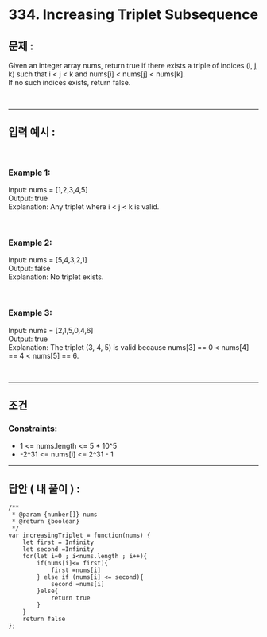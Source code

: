 # 334. Increasing Triplet Subsequence

## 문제 :

Given an integer array nums, return true if there exists a triple of indices (i, j, k) such that i < j < k and nums[i] < nums[j] < nums[k].
<br/>
If no such indices exists, return false.

<br/>

---

## 입력 예시 :

<br/>

### Example 1:

Input: nums = [1,2,3,4,5]
<br/>
Output: true
<br/>
Explanation: Any triplet where i < j < k is valid.

<br/>

### Example 2:

Input: nums = [5,4,3,2,1]
<br/>
Output: false
<br/>
Explanation: No triplet exists.

<br/>

### Example 3:

Input: nums = [2,1,5,0,4,6]
<br/>
Output: true
<br/>
Explanation: The triplet (3, 4, 5) is valid because nums[3] == 0 < nums[4] == 4 < nums[5] == 6.

<br/>

---

## 조건

### Constraints:

- 1 <= nums.length <= 5 \* 10^5
- -2^31 <= nums[i] <= 2^31 - 1

---

## 답안 ( 내 풀이 ) :

```
/**
 * @param {number[]} nums
 * @return {boolean}
 */
var increasingTriplet = function(nums) {
    let first = Infinity
    let second =Infinity
    for(let i=0 ; i<nums.length ; i++){
        if(nums[i]<= first){
            first =nums[i]
        } else if (nums[i] <= second){
            second =nums[i]
        }else{
            return true
        }
    }
    return false
};
```

